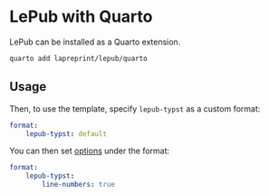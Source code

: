 # LePub with Quarto
LePub can be installed as a Quarto extension.

```sh
quarto add lapreprint/lepub/quarto
```

## Usage

Then, to use the template, specify `lepub-typst` as a custom format:
```yaml
format:
    lepub-typst: default
```

You can then set [options](settings.md#options) under the format:
```yaml
format:
    lepub-typst:
        line-numbers: true
```